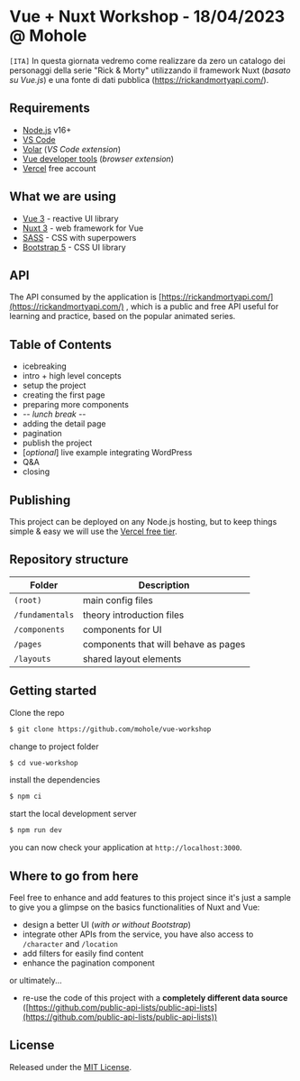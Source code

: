 # Vue + Nuxt Workshop - 18/04/2023 @ Mohole

`[ITA]`
In questa giornata vedremo come realizzare da zero un catalogo dei personaggi della serie "Rick & Morty" utilizzando il framework Nuxt (_basato su Vue.js_) e una fonte di dati pubblica (https://rickandmortyapi.com/).

## Requirements

- [Node.js](https://nodejs.org/) v16+
- [VS Code](https://code.visualstudio.com/)
- [Volar](https://marketplace.visualstudio.com/items?itemName=Vue.volar) (_VS Code extension_)
- [Vue developer tools](https://chrome.google.com/webstore/detail/vuejs-devtools/nhdogjmejiglipccpnnnanhbledajbpd?hl=en) (_browser extension_)
- [Vercel](https://vercel.com/) free account

## What we are using

- [Vue 3](https://vuejs.org/) - reactive UI library
- [Nuxt 3](https://nuxt.com/) - web framework for Vue
- [SASS](https://sass-lang.com/) - CSS with superpowers
- [Bootstrap 5](https://getbootstrap.com/) - CSS UI library

## API

The API consumed by the application is [https://rickandmortyapi.com/](https://rickandmortyapi.com/) , which is a public and free API useful for learning and practice, based on the popular animated series.

## Table of Contents
* icebreaking
* intro + high level concepts
* setup the project
* creating the first page
* preparing more components
* *-- lunch break --*
* adding the detail page
* pagination
* publish the project
* [*optional*] live example integrating WordPress
* Q&A
* closing

## Publishing
This project can be deployed on any Node.js hosting, but to keep things simple & easy we will use the [Vercel free tier](https://vercel.com/pricing).

## Repository structure

| Folder          | Description                          |
| --------------- | ------------------------------------ |
| `(root)`        | main config files                    |
| `/fundamentals` | theory introduction files            |
| `/components`   | components for UI                    |
| `/pages`        | components that will behave as pages |
| `/layouts`      | shared layout elements               |

## Getting started

Clone the repo

```bash
$ git clone https://github.com/mohole/vue-workshop
```

change to project folder

```bash
$ cd vue-workshop
```

install the dependencies

```bash
$ npm ci
```

start the local development server

```bash
$ npm run dev
```

you can now check your application at `http://localhost:3000`.

## Where to go from here

Feel free to enhance and add features to this project since it's just a sample to give you a glimpse on the basics functionalities of Nuxt and Vue:

- design a better UI (_with or without Bootstrap_)
- integrate other APIs from the service, you have also access to `/character` and `/location`
- add filters for easily find content
- enhance the pagination component

or ultimately...

- re-use the code of this project with a **completely different data source** ([https://github.com/public-api-lists/public-api-lists](https://github.com/public-api-lists/public-api-lists))

## License

Released under the [MIT License](LICENSE).
